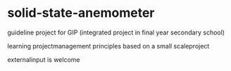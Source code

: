 # solid-state-anemometer

guideline project for GIP (integrated project in final year secondary school)

learning projectmanagement principles based on a small scaleproject

externalinput is welcome
